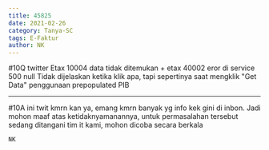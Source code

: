 ```yaml
---
title: 45825
date: 2021-02-26
category: Tanya-SC
tags: E-Faktur
author: NK
---
```


#10Q twitter Etax 10004 data tidak ditemukan + etax 40002 eror di service 500 null Tidak dijelaskan ketika klik apa, tapi sepertinya saat mengklik "Get Data" penggunaan prepopulated PIB

---

#10A ini twit kmrn kan ya, emang kmrn banyak yg info kek gini di inbon. Jadi mohon maaf atas ketidaknyamanannya, untuk permasalahan tersebut sedang ditangani tim it kami, mohon dicoba secara berkala

`NK`
